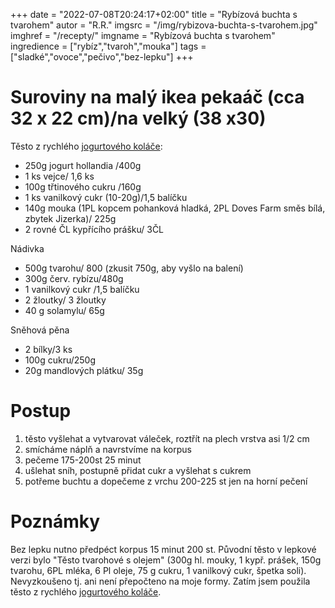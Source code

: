 
+++
date = "2022-07-08T20:24:17+02:00"
title = "Rybízová buchta s tvarohem"
autor = "R.R."
imgsrc = "/img/rybizova-buchta-s-tvarohem.jpg"
imghref = "/recepty/"
imgname = "Rybízová buchta s tvarohem"
ingredience = ["rybíz","tvaroh","mouka"]
tags = ["sladké","ovoce","pečivo","bez-lepku"]
+++

# Suroviny na malý ikea pekaáč (cca 32 x 22 cm)/na velký (38 x30)
Těsto z rychlého  [jogurtového koláče](recepty/22-07-rychly-jogurtovy-kolac-bez-lepku/):

- 250g jogurt hollandia /400g
- 1 ks vejce/ 1,6 ks
- 100g třtinového cukru /160g
- 1 ks vanilkový cukr (10-20g)/1,5 balíčku
- 140g mouka (1PL kopcem pohanková hladká, 2PL Doves Farm směs bílá, zbytek Jizerka)/ 225g
- 2 rovné ČL kypřícího prášku/ 3ČL


Nádivka
 - 500g tvarohu/ 800 (zkusit 750g, aby vyšlo na balení)
 - 300g červ. rybízu/480g
 - 1 vanilkový cukr /1,5 balíčku
 - 2 žloutky/ 3 žloutky
 - 40 g solamylu/ 65g 
 
 Sněhová pěna
  - 2 bílky/3 ks 
  - 100g cukru/250g 
  - 20g mandlových plátku/ 35g


# Postup
1.  těsto vyšlehat a vytvarovat váleček, roztřít na plech vrstva asi 1/2 cm
2.  smícháme náplň a navrstvíme na korpus
3.  pečeme 175-200st 25 minut
4.  ušlehat sníh, postupně přidat cukr a  vyšlehat s cukrem
5.  potřeme buchtu a  dopečeme  z vrchu 200-225 st  jen na horní pečení
 


  # Poznámky
  Bez lepku nutno předpéct korpus 15 minut 200 st.
  Původní těsto v lepkové verzi bylo "Těsto tvarohové s olejem" (300g hl. mouky, 1 kypř. prášek, 150g tvarohu, 6PL mléka, 6 Pl oleje, 75 g cukru, 1 vanilkový cukr, špetka soli).
  Nevyzkoušeno tj. ani není přepočteno na moje formy. Zatím jsem použila těsto z rychlého  [jogurtového koláče](recepty/22-07-rychly-jogurtovy-kolac-bez-lepku/).
